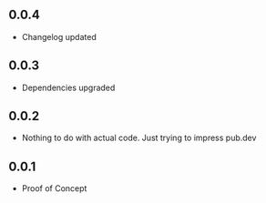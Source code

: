 ## 0.0.4

* Changelog updated

## 0.0.3

* Dependencies upgraded

## 0.0.2

* Nothing to do with actual code. Just trying to impress pub.dev

## 0.0.1

* Proof of Concept
